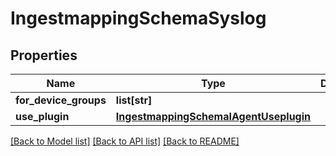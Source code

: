 # IngestmappingSchemaSyslog

## Properties
Name | Type | Description | Notes
------------ | ------------- | ------------- | -------------
**for_device_groups** | **list[str]** |  | [optional] 
**use_plugin** | [**IngestmappingSchemaIAgentUseplugin**](IngestmappingSchemaIAgentUseplugin.md) |  | [optional] 

[[Back to Model list]](../README.md#documentation-for-models) [[Back to API list]](../README.md#documentation-for-api-endpoints) [[Back to README]](../README.md)


